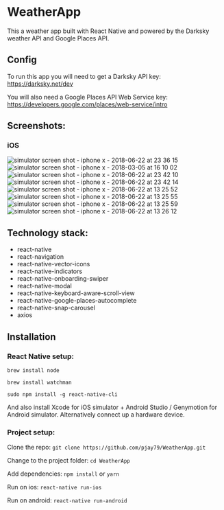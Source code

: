 # WeatherApp

This a weather app built with React Native and powered by the Darksky weather API and Google Places API.

## Config

To run this app you will need to get a Darksky API key:
https://darksky.net/dev

You will also need a Google Places API Web Service key:
https://developers.google.com/places/web-service/intro

## Screenshots:

### iOS

![simulator screen shot - iphone x - 2018-06-22 at 23 36 15](https://user-images.githubusercontent.com/14052885/41779732-1517459e-7676-11e8-9d11-5d48886563f8.png)
![simulator screen shot - iphone x - 2018-03-05 at 16 10 02](https://user-images.githubusercontent.com/14052885/36958515-93c82f84-2090-11e8-970a-fc80442ac8f1.png)
![simulator screen shot - iphone x - 2018-06-22 at 23 42 10](https://user-images.githubusercontent.com/14052885/41779733-1550a258-7676-11e8-94cd-575d02e84e49.png)
![simulator screen shot - iphone x - 2018-06-22 at 23 42 14](https://user-images.githubusercontent.com/14052885/41779734-15844e6e-7676-11e8-978a-33c6486a06c6.png)
![simulator screen shot - iphone x - 2018-06-22 at 13 25 52](https://user-images.githubusercontent.com/14052885/41756461-1c1e37e0-7620-11e8-8b2b-fc1741141da5.png)
![simulator screen shot - iphone x - 2018-06-22 at 13 25 55](https://user-images.githubusercontent.com/14052885/41756462-1c653ab4-7620-11e8-93f6-cb9dbc82c260.png)
![simulator screen shot - iphone x - 2018-06-22 at 13 25 59](https://user-images.githubusercontent.com/14052885/41756463-1cb3cd46-7620-11e8-9bc7-cd657dc506fd.png)
![simulator screen shot - iphone x - 2018-06-22 at 13 26 12](https://user-images.githubusercontent.com/14052885/41756552-76f32b94-7620-11e8-80e8-2860cb10146e.png)

## Technology stack:

* react-native
* react-navigation
* react-native-vector-icons
* react-native-indicators
* react-native-onboarding-swiper
* react-native-modal
* react-native-keyboard-aware-scroll-view
* react-native-google-places-autocomplete
* react-native-snap-carousel
* axios

## Installation

### React Native setup:

`brew install node`

`brew install watchman`

`sudo npm install -g react-native-cli`

And also install Xcode for iOS simulator + Android Studio / Genymotion for Android simulator. Alternatively connect up a hardware device.

### Project setup:

Clone the repo:
`git clone https://github.com/pjay79/WeatherApp.git`

Change to the project folder:
`cd WeatherApp`

Add dependencies:
`npm install` or `yarn`

Run on ios:
`react-native run-ios`

Run on android:
`react-native run-android`
